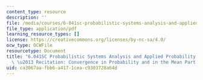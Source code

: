 ```yaml
---
content_type: resource
description: ''
file: /media/courses/6-041sc-probabilistic-systems-analysis-and-applied-probability-fall-2013/ca3067aafbb6a4171ceac9303728a64d_MIT6_041SCF13_No32_Rec20_P2_ConvgProb1_Part_28a_29to_28d_29_300k.pdf
file_type: application/pdf
learning_resource_types: []
license: https://creativecommons.org/licenses/by-nc-sa/4.0/
ocw_type: OCWFile
resourcetype: Document
title: "6.041SC Probabilistic Systems Analysis and Applied Probability, Fall 2013Transcript\
  \ \u2013 Recitation: Convergence in Probability and in the Mean Part 1"
uid: ca3067aa-fbb6-a417-1cea-c9303728a64d
---
```

